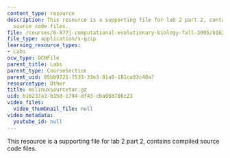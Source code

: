 ```yaml
---
content_type: resource
description: This resource is a supporting file for lab 2 part 2, contains compiled
  source code files.
file: /courses/6-877j-computational-evolutionary-biology-fall-2005/b16237a3b15d1794df43cba0b8786c23_mslinuxsourcetar.gz
file_type: application/x-gzip
learning_resource_types:
- Labs
ocw_type: OCWFile
parent_title: Labs
parent_type: CourseSection
parent_uid: 05bb9721-7533-33e3-81a0-181ca03c40a7
resourcetype: Other
title: mslinuxsourcetar.gz
uid: b16237a3-b15d-1794-df43-cba0b8786c23
video_files:
  video_thumbnail_file: null
video_metadata:
  youtube_id: null
---
```

This resource is a supporting file for lab 2 part 2, contains compiled source code files.